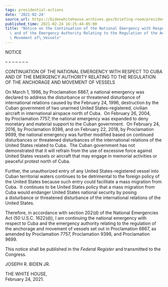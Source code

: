 ```yaml
---
tags: presidential-actions
date: '2021-02-24'
source_url: https://bidenwhitehouse.archives.gov/briefing-room/presidential-actions/2021/02/24/notice-on-the-continuation-of-the-national-emergency-with-respect-to-cuba-and-of-the-emergency-authority-relating-to-the-regulation-of-the-anchorage-and-movement-of-vessels/
published_time: 2021-02-24 16:25:44-05:00
title: "Notice on the Continuation of the National Emergency with Respect to Cuba\
  \ and of the Emergency Authority Relating to the Regulation of the Anchorage and\
  \ Movement of\_Vessels"
---
```

 
NOTICE

– – – – – – –

CONTINUATION OF THE NATIONAL EMERGENCY WITH RESPECT TO CUBA AND OF THE
EMERGENCY AUTHORITY RELATING TO THE REGULATION OF THE ANCHORAGE AND
MOVEMENT OF VESSELS

On March 1, 1996, by Proclamation 6867, a national emergency was
declared to address the disturbance or threatened disturbance of
international relations caused by the February 24, 1996, destruction by
the Cuban government of two unarmed United States-registered, civilian
aircraft in international airspace north of Cuba.  On February 26, 2004,
by Proclamation 7757, the national emergency was expanded to deny
monetary and material support to the Cuban government.  On February 24,
2016, by Proclamation 9398, and on February 22, 2018, by Proclamation
9699, the national emergency was further modified based on continued
disturbances or threatened disturbances of the international relations
of the United States related to Cuba.  The Cuban government has not
demonstrated that it will refrain from the use of excessive force
against United States vessels or aircraft that may engage in memorial
activities or peaceful protest north of Cuba.

Further, the unauthorized entry of any United States-registered vessel
into Cuban territorial waters continues to be detrimental to the foreign
policy of the United States because such entry could facilitate a mass
migration from Cuba.  It continues to be United States policy that a
mass migration from Cuba would endanger United States national security
by posing a disturbance or threatened disturbance of the international
relations of the United States.

Therefore, in accordance with section 202(d) of the National Emergencies
Act (50 U.S.C. 1622(d)), I am continuing the national emergency with
respect to Cuba and the emergency authority relating to the regulation
of the anchorage and movement of vessels set out in Proclamation 6867,
as amended by Proclamation 7757, Proclamation 9398, and Proclamation
9699.

This notice shall be published in the *Federal Register* and transmitted
to the Congress.

JOSEPH R. BIDEN JR.

THE WHITE HOUSE,  
February 24, 2021.
